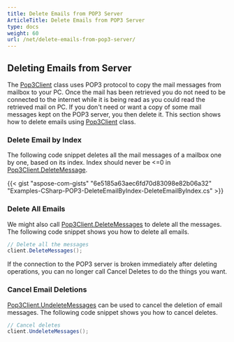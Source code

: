 ```yaml
---
title: Delete Emails from POP3 Server
ArticleTitle: Delete Emails from POP3 Server
type: docs
weight: 60
url: /net/delete-emails-from-pop3-server/
---
```


## **Deleting Emails from Server**

The [Pop3Client](https://reference.aspose.com/email/net/aspose.email.clients.pop3/pop3client/) class uses POP3 protocol to copy the mail messages from mailbox to your PC. Once the mail has been retrieved you do not need to be connected to the internet while it is being read as you could read the retrieved mail on PC. If you don't need or want a copy of some mail messages kept on the POP3 server, you then delete it. This section shows how to delete emails using [Pop3Client](https://reference.aspose.com/email/net/aspose.email.clients.pop3/pop3client/) class.

### **Delete Email by Index**

The following code snippet deletes all the mail messages of a mailbox one by one, based on its index. Index should never be <=0 in [Pop3Client.DeleteMessage](https://reference.aspose.com/email/net/aspose.email.clients.pop3/pop3client/deletemessage/#deletemessage/).

{{< gist "aspose-com-gists" "6e5185a63aec6fd70d83098e82b06a32" "Examples-CSharp-POP3-DeleteEmailByIndex-DeleteEmailByIndex.cs" >}}

### **Delete All Emails**

We might also call [Pop3Client.DeleteMessages](https://reference.aspose.com/email/net/aspose.email.clients.pop3/pop3client/deletemessage/#deletemessage/) to delete all the messages. The following code snippet shows you how to delete all emails.

```cs
// Delete all the messages
client.DeleteMessages();
```

If the connection to the POP3 server is broken immediately after deleting operations, you can no longer call Cancel Deletes to do the things you want.

### **Cancel Email Deletions**

[Pop3Client.UndeleteMessages](https://reference.aspose.com/email/net/aspose.email.clients.pop3/pop3client/undeletemessages/#undeletemessages/) can be used to cancel the deletion of email messages. The following code snippet shows you how to cancel deletes.

```cs
// Cancel deletes
client.UndeleteMessages();
```
